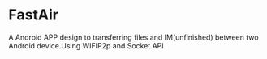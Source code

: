 # FastAir
A Android APP design to transferring files and IM(unfinished) between two Android device.Using WIFIP2p and Socket API
